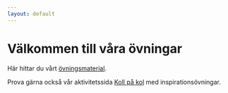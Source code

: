 ```yaml
---
layout: default
---
```



# Välkommen till våra övningar

Här hittar du vårt [övningsmaterial](exercises/README.md).

Prova gärna också vår aktivitetssida <a href="https://docs.google.com/presentation/d/1zIb77mNY2zLDaWUqs3IE2PvppxPZyTYJm_C_aYoWiyw/present" target="_blank">Koll på kol</a> med inspirationsövningar.
